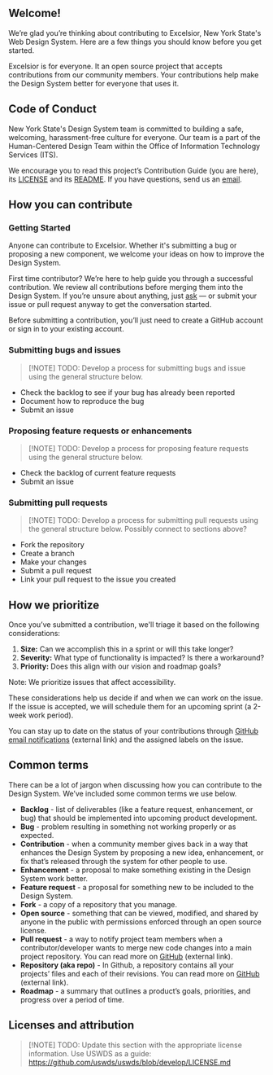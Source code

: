 ## Welcome!

We’re glad you’re thinking about contributing to Excelsior, New York State's Web Design System. Here are a few things you should know before you get started.

Excelsior is for everyone. It an open source project that accepts contributions from our community members. Your contributions help make the Design System better for everyone that uses it.

## Code of Conduct

New York State's Design System team is committed to building a safe, welcoming, harassment-free culture for everyone. Our team is a part of the Human-Centered Design Team within the Office of Information Technology Services (ITS).

We encourage you to read this project’s Contribution Guide (you are here), its [LICENSE](https://github.com/uswds/uswds/blob/develop/LICENSE.md) and its [README](https://github.com/uswds/uswds/blob/develop/README.md). If you have questions, send us an [email](mailto:designsystem@its.ny.gov).

## How you can contribute

### Getting Started

Anyone can contribute to Excelsior. Whether it's submitting a bug or proposing a new component, we welcome your ideas on how to improve the Design System.

First time contributor? We’re here to help guide you through a successful contribution. We review all contributions before merging them into the Design System. If you’re unsure about anything, just [ask](mailto:designsystem@its.ny.gov) — or submit your issue or pull request anyway to get the conversation started.

Before submitting a contribution, you’ll just need to create a GitHub account or sign in to your existing account.

### Submitting bugs and issues

> [!NOTE] TODO: Develop a process for submitting bugs and issue using the general structure below.

- Check the backlog to see if your bug has already been reported
- Document how to reproduce the bug
- Submit an issue

### Proposing feature requests or enhancements

> [!NOTE] TODO: Develop a process for proposing feature requests using the general structure below.

- Check the backlog of current feature requests
- Submit an issue

### Submitting pull requests

> [!NOTE] TODO: Develop a process for submitting pull requests using the general structure below. Possibly connect to sections above?

- Fork the repository
- Create a branch
- Make your changes
- Submit a pull request
- Link your pull request to the issue you created

## How we prioritize

Once you’ve submitted a contribution, we'll triage it based on the following considerations:

1. **Size:** Can we accomplish this in a sprint or will this take longer?
2. **Severity:** What type of functionality is impacted? Is there a workaround?
3. **Priority:** Does this align with our vision and roadmap goals?

Note: We prioritize issues that affect accessibility.

These considerations help us decide if and when we can work on the issue. If the issue is accepted, we will schedule them for an upcoming sprint (a 2-week work period).

You can stay up to date on the status of your contributions through [GitHub email notifications](https://docs.github.com/en/account-and-profile/managing-subscriptions-and-notifications-on-github/setting-up-notifications/configuring-notifications) (external link) and the assigned labels on the issue.

## Common terms

There can be a lot of jargon when discussing how you can contribute to the Design System. We’ve included some common terms we use below.

- **Backlog** - list of deliverables (like a feature request, enhancement, or bug) that should be implemented into upcoming product development.
- **Bug** - problem resulting in something not working properly or as expected.
- **Contribution** - when a community member gives back in a way that enhances the Design System by proposing a new idea, enhancement, or fix that’s released through the system for other people to use.
- **Enhancement** - a proposal to make something existing in the Design System work better.
- **Feature request** - a proposal for something new to be included to the Design System.
- **Fork** - a copy of a repository that you manage.
- **Open source** - something that can be viewed, modified, and shared by anyone in the public with permissions enforced through an open source license.
- **Pull request** - a way to notify project team members when a contributor/developer wants to merge new code changes into a main project repository. You can read more on [GitHub](https://docs.github.com/en/pull-requests/collaborating-with-pull-requests/proposing-changes-to-your-work-with-pull-requests/about-pull-requests) (external link).
- **Repository (aka repo)** - In Github, a repository contains all your projects’ files and each of their revisions. You can read more on [GitHub](https://docs.github.com/en/repositories/creating-and-managing-repositories/about-repositories) (external link).
- **Roadmap** - a summary that outlines a product’s goals, priorities, and progress over a period of time.

## Licenses and attribution

> [!NOTE] TODO: Update this section with the appropriate license information. Use USWDS as a guide: https://github.com/uswds/uswds/blob/develop/LICENSE.md
